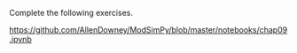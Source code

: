 Complete the following exercises. 

https://github.com/AllenDowney/ModSimPy/blob/master/notebooks/chap09.ipynb
